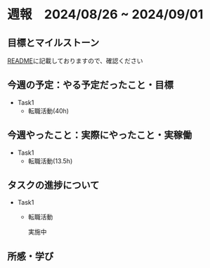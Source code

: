 # 週報　2024/08/26 ~ 2024/09/01

## 目標とマイルストーン
[README](https://github.com/Aki158/weekly-report/blob/main/README.md)に記載しておりますので、確認ください

## 今週の予定：やる予定だったこと・目標

- Task1
    - 転職活動(40h)

## 今週やったこと：実際にやったこと・実稼働

- Task1
    - 転職活動(13.5h)

## タスクの進捗について

- Task1
    - 転職活動

        実施中

## 所感・学び
